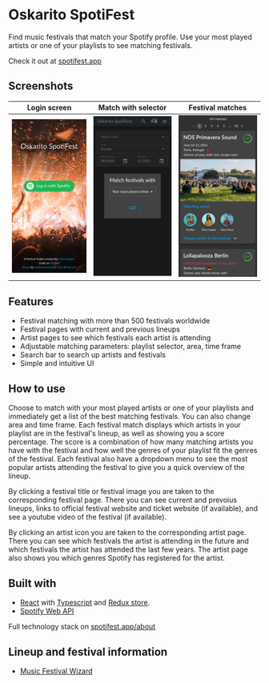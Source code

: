 # Oskarito SpotiFest
Find music festivals that match your Spotify profile. Use your most played artists or one of your playlists to see matching festivals.

Check it out at [spotifest.app](https://spotifest.app)

## Screenshots

Login screen                                       |  Match with selector                          |  Festival matches
:-------------------------------------------------:|:---------------------------------------------:|:----------------------------------------:
![login-screen.png](https://github.com/OskarAsplin/spotifest/raw/master/screenshots/login-screen.png)  | ![match-with.png](https://github.com/OskarAsplin/spotifest/raw/master/screenshots/match-with.png) | ![matches.png](https://github.com/OskarAsplin/spotifest/raw/master/screenshots/matches.png)

## Features
* Festival matching with more than 500 festivals worldwide
* Festival pages with current and previous lineups
* Artist pages to see which festivals each artist is attending
* Adjustable matching parameters: playlist selector, area, time frame
* Search bar to search up artists and festivals
* Simple and intuitive UI

## How to use
Choose to match with your most played artists or one of your playlists and immediately get a list of the best matching festivals. You can also change area and time frame. Each festival match displays which artists in your playlist are in the festival's lineup, as well as showing you a score percentage. The score is a combination of how many matching artists you have with the festival and how well the genres of your playlist fit the genres of the festival. Each festival also have a dropdown menu to see the most popular artists attending the festival to give you a quick overview of the lineup.

By clicking a festival title or festival image you are taken to the corresponding festival page. There you can see current and prevoius lineups, links to official festival website and ticket website (if available), and see a youtube video of the festival (if available).

By clicking an artist icon you are taken to the corresponding artist page. There you can see which festivals the artist is attending in the future and which festivals the artist has attended the last few years. The artist page also shows you which genres Spotify has registered for the artist. 



## Built with
* [React](https://reactjs.org/) with [Typescript](https://www.typescriptlang.org/) and [Redux store](https://redux.js.org).
* [Spotify Web API](https://developer.spotify.com/documentation/web-api)

Full technology stack on [spotifest.app/about](https://spotifest.app/about)

## Lineup and festival information
* [Music Festival Wizard](https://www.musicfestivalwizard.com)
